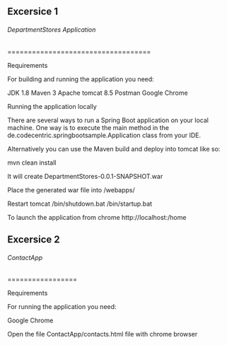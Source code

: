 ## Excersice 1

###### DepartmentStores Application
===================================

Requirements 

For building and running the application you need:

JDK 1.8
Maven 3
Apache tomcat 8.5
Postman
Google Chrome

Running the application locally

There are several ways to run a Spring Boot application on your local machine. One way is to execute the main method in the de.codecentric.springbootsample.Application class from your IDE.

Alternatively you can use the Maven build and deploy into tomcat like so:

mvn clean install

It will create DepartmentStores-0.0.1-SNAPSHOT.war

Place the generated war file into <Installed Tomcat Directory>/webapps/

Restart tomcat 
<Installed Tomcat Directory>/bin/shutdown.bat
<Installed Tomcat Directory>/bin/startup.bat

To launch the application from chrome 
http://localhost:<tomcat port>/home


## Excersice 2

###### ContactApp
=================

Requirements 

For running the application you need:

Google Chrome

Open the file ContactApp/contacts.html file with chrome browser